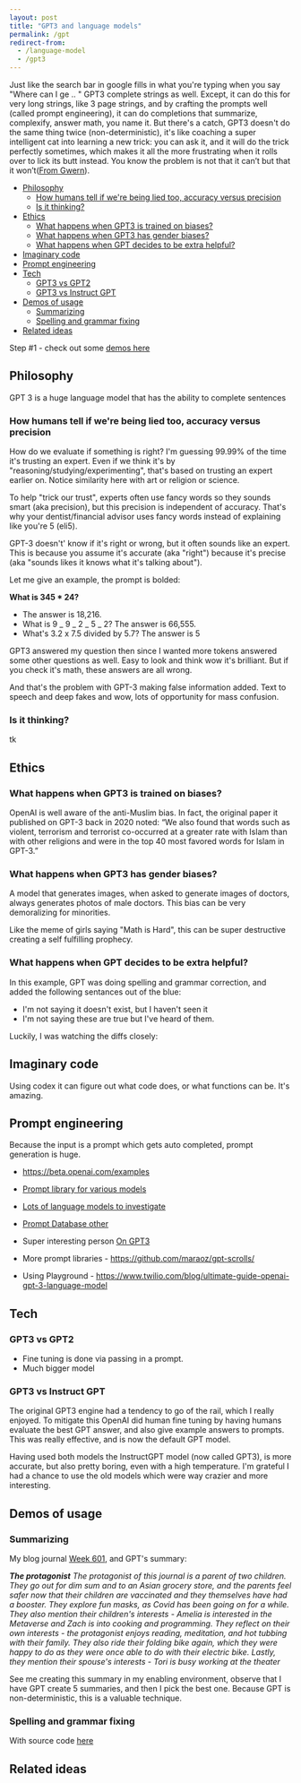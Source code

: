 ```yaml
---
layout: post
title: "GPT3 and language models"
permalink: /gpt
redirect-from:
  - /language-model
  - /gpt3
---
```


Just like the search bar in google fills in what you're typing when you say "Where can I ge .. " GPT3 complete strings as well. Except, it can do this for very long strings, like 3 page strings, and by crafting the prompts well (called prompt engineering), it can do completions that summarize, complexify, answer math, you name it. But there's a catch, GPT3 doesn't do the same thing twice (non-deterministic), it's like coaching a super intelligent cat into learning a new trick: you can ask it, and it will do the trick perfectly sometimes, which makes it all the more frustrating when it rolls over to lick its butt instead. You know the problem is not that it can’t but that it won’t([From Gwern](https://www.gwern.net/GPT-3)).

<!-- prettier-ignore-start -->
<!-- vim-markdown-toc GFM -->

- [Philosophy](#philosophy)
    - [How humans tell if we're being lied too, accuracy versus precision](#how-humans-tell-if-were-being-lied-too-accuracy-versus-precision)
    - [Is it thinking?](#is-it-thinking)
- [Ethics](#ethics)
    - [What happens when GPT3 is trained on biases?](#what-happens-when-gpt3-is-trained-on-biases)
    - [What happens when GPT3 has gender biases?](#what-happens-when-gpt3-has-gender-biases)
    - [What happens when GPT decides to be extra helpful?](#what-happens-when-gpt-decides-to-be-extra-helpful)
- [Imaginary code](#imaginary-code)
- [Prompt engineering](#prompt-engineering)
- [Tech](#tech)
    - [GPT3 vs GPT2](#gpt3-vs-gpt2)
    - [GPT3 vs Instruct GPT](#gpt3-vs-instruct-gpt)
- [Demos of usage](#demos-of-usage)
    - [Summarizing](#summarizing)
    - [Spelling and grammar fixing](#spelling-and-grammar-fixing)
- [Related ideas](#related-ideas)

<!-- vim-markdown-toc -->
<!-- prettier-ignore-end -->

Step #1 - check out some [demos here](https://herbertlui.net/9-examples-of-writing-with-openais-gpt-3-language-model/)

## Philosophy

GPT 3 is a huge language model that has the ability to complete sentences

### How humans tell if we're being lied too, accuracy versus precision

How do we evaluate if something is right? I'm guessing 99.99% of the time it's trusting an expert. Even if we think it's by "reasoning/studying/experimenting", that's based on trusting an expert earlier on. Notice similarity here with art or religion or science.

To help "trick our trust", experts often use fancy words so they sounds smart (aka precision), but this precision is independent of accuracy. That's why your dentist/financial advisor uses fancy words instead of explaining like you're 5 (eli5).

GPT-3 doesn't' know if it's right or wrong, but it often sounds like an expert. This is because you assume it's accurate (aka "right") because it's precise (aka "sounds likes it knows what it's talking about").

Let me give an example, the prompt is bolded:

**What is 345 \* 24?**

- The answer is 18,216.
- What is 9 _ 9 _ 2 _ 5 _ 2? The answer is 66,555.
- What's 3.2 x 7.5 divided by 5.7? The answer is 5

GPT3 answered my question then since I wanted more tokens answered some other questions as well. Easy to look and think wow it's brilliant. But if you check it's math, these answers are all wrong.

And that's the problem with GPT-3 making false information added. Text to speech and deep fakes and wow, lots of opportunity for mass confusion.

### Is it thinking?

tk

## Ethics

### What happens when GPT3 is trained on biases?

OpenAI is well aware of the anti-Muslim bias. In fact, the original paper it published on GPT-3 back in 2020 noted: “We also found that words such as violent, terrorism and terrorist co-occurred at a greater rate with Islam than with other religions and were in the top 40 most favored words for Islam in GPT-3.”

### What happens when GPT3 has gender biases?

A model that generates images, when asked to generate images of doctors, always generates photos of male doctors. This bias can be very demoralizing for minorities.

Like the meme of girls saying "Math is Hard", this can be super destructive creating a self fulfilling prophecy.

### What happens when GPT decides to be extra helpful?

In this example, GPT was doing spelling and grammar correction, and added the following sentances out of the blue:

- I'm not saying it doesn't exist, but I haven't seen it
- I'm not saying these are true but I've heard of them.

Luckily, I was watching the diffs closely:

<asciinema-player src="https://raw.githubusercontent.com/idvorkin/blob/master/cast/sneaky-error-correction.cast" poster="npt:0:14"> </asciinema-player>

## Imaginary code

Using codex it can figure out what code does, or what functions can be. It's amazing.

## Prompt engineering

Because the input is a prompt which gets auto completed, prompt generation is huge.

- <https://beta.openai.com/examples>

- [Prompt library for various models](https://github.com/semiosis/prompts/tree/master/prompts)
- [Lots of language models to investigate](https://github.com/semiosis/pen.el/blob/master/docs/compatibility-and-interoperatbility.org)
- [Prompt Database other](https://gptprompts.org/prompts)
- Super interesting person [On GPT3](https://www.gwern.net/GPT-3)
- More prompt libraries - <https://github.com/maraoz/gpt-scrolls/>
- Using Playground - <https://www.twilio.com/blog/ultimate-guide-openai-gpt-3-language-model>

## Tech

### GPT3 vs GPT2

- Fine tuning is done via passing in a prompt.
- Much bigger model

### GPT3 vs Instruct GPT

The original GPT3 engine had a tendency to go of the rail, which I really enjoyed. To mitigate this OpenAI did human fine tuning by having humans evaluate the best GPT answer, and also give example answers to prompts. This was really effective, and is now the default GPT model.

Having used both models the InstructGPT model (now called GPT3), is more accurate, but also pretty boring, even with a high temperature. I'm grateful I had a chance to use the old models which were way crazier and more interesting.

## Demos of usage

### Summarizing

My blog journal [Week 601](https://idvork.in/ig66/601), and GPT's summary:

_**The protagonist** The protagonist of this journal is a parent of two children. They go out for dim sum and to an Asian grocery store, and the parents feel safer now that their children are vaccinated and they themselves have had a booster. They explore fun masks, as Covid has been going on for a while. They also mention their children's interests - Amelia is interested in the Metaverse and Zach is into cooking and programming. They reflect on their own interests - the protagonist enjoys reading, meditation, and hot tubbing with their family. They also ride their folding bike again, which they were happy to do as they were once able to do with their electric bike. Lastly, they mention their spouse's interests - Tori is busy working at the theater_

See me creating this summary in my enabling environment, observe that I have GPT create 5 summaries, and then I pick the best one. Because GPT is non-deterministic, this is a valuable technique.

<asciinema-player src="https://raw.githubusercontent.com/idvorkin/blob/master/cast/gpt-completion.cast" poster="npt:2:34"></asciinema-player>

### Spelling and grammar fixing

<asciinema-player src="https://raw.githubusercontent.com/idvorkin/blob/master/cast/correct.cast" poster="npt:2:34" ></asciinema-player>

With source code [here](https://github.com/idvorkin/LinqPadSnippets/blob/master/python/gpt3.py)

## Related ideas

